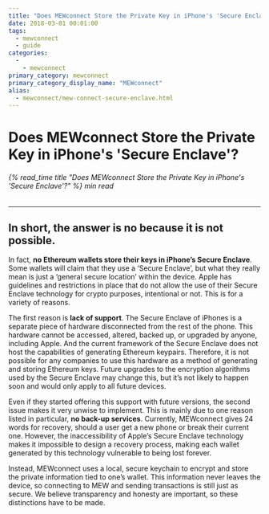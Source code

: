 ```yaml
---
title: "Does MEWconnect Store the Private Key in iPhone's 'Secure Enclave'?"
date: 2018-03-01 00:01:00
tags:
  - mewconnect
  - guide
categories:
  - 
    - mewconnect
primary_category: mewconnect
primary_category_display_name: "MEWconnect"
alias:
  - mewconnect/mew-connect-secure-enclave.html
---
```


# **Does MEWconnect Store the Private Key in iPhone's 'Secure Enclave'?**

###### {% read_time title "Does MEWconnect Store the Private Key in iPhone's 'Secure Enclave'?" %} min read

* * *

## **In short, the answer is no because it is not possible.**

In fact, **no Ethereum wallets store their keys in iPhone’s Secure Enclave**. Some wallets will claim that they use a ‘Secure Enclave’, but what they really mean is just a ‘general secure location’ within the device. Apple has guidelines and restrictions in place that do not allow the use of their Secure Enclave technology for crypto purposes, intentional or not. This is for a variety of reasons.

The first reason is **lack of support**. The Secure Enclave of iPhones is a separate piece of hardware disconnected from the rest of the phone. This hardware cannot be accessed, altered, backed up, or upgraded by anyone, including Apple. And the current framework of the Secure Enclave does not host the capabilities of generating Ethereum keypairs. Therefore, it is not possible for any companies to use this hardware as a method of generating and storing Ethereum keys. Future upgrades to the encryption algorithms used by the Secure Enclave may change this, but it’s not likely to happen soon and would only apply to all future devices.

Even if they started offering this support with future versions, the second issue makes it very unwise to implement. This is mainly due to one reason listed in particular, **no back-up services**. Currently, MEWconnect gives 24 words for recovery, should a user get a new phone or break their current one. However, the inaccessibility of Apple’s Secure Enclave technology makes it impossible to design a recovery process, making each wallet generated by this technology vulnerable to being lost forever.

Instead, MEWconnect uses a local, secure keychain to encrypt and store the private information tied to one’s wallet. This information never leaves the device, so connecting to MEW and sending transactions is still just as secure. We believe transparency and honesty are important, so these distinctions have to be made.
